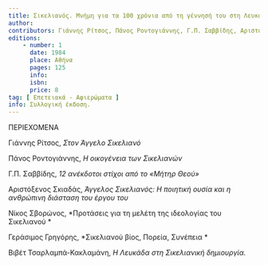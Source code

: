 ```yaml
---
title: Σικελιανός. Μνήμη για τα 100 χρόνια από τη γέννησή του στη Λευκάδα 1884
author: 
contributors: Γιάννης Ρίτσος, Πάνος Ροντογιάννης, Γ.Π. Σαββίδης, Αριστόξενος Σκιαδάς, Νίκος Σβορώνος, Γεράσιμος Γρηγόρης, Βιβέτ Τσαρλαμπά - Κακλαμάνη
editions: 
    - number: 1
      date: 1984
      place: Αθήνα
      pages: 125
      info: 
      isbn: 
      price: 8
tag: [ Επετειακά - Αφιερώματα ]
info: Συλλογική έκδοση.
---
```


ΠΕΡΙΕΧΟΜΕΝΑ

Γιάννης Ρίτσος, *Στον Άγγελο Σικελιανό*

Πάνος Ροντογιάννης, *Η οικογένεια των Σικελιανών*

Γ.Π. Σαββίδης, *12 ανέκδοτοι στίχοι από το «Μήτηρ Θεού»*

Αριστόξενος Σκιαδάς, *Άγγελος Σικελιανός: Η ποιητική ουσία και η ανθρώπινη διάσταση του έργου του*

Νίκος Σβορώνος, *Προτάσεις για τη μελέτη της ιδεολογίας του Σικελιανού *

Γεράσιμος Γρηγόρης, *Σικελιανού βίος, Πορεία, Συνέπεια *

Βιβέτ Τσαρλαμπά-Κακλαμάνη, *Η Λευκάδα στη Σικελιανική δημιουργία.*
